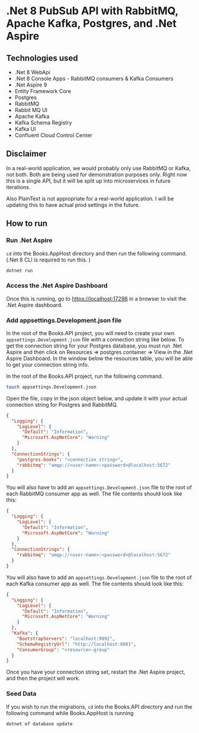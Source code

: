 # .Net 8 PubSub API with RabbitMQ, Apache Kafka, Postgres, and .Net Aspire

## Technologies used

- .Net 8 WebApi
- .Net 8 Console Apps - RabbitMQ consumers & Kafka Consumers
- .Net Aspire 9
- Entity Framework Core
- Postgres
- RabbitMQ
- Rabbit MQ UI
- Apache Kafka
- Kafka Schema Registry
- Kafka UI
- Confluent Cloud Control Center

## Disclaimer

In a real-world application, we would probably only use RabbitMQ or Kafka, not both. Both are being used for demonstration purposes only. Right now this is a single API, but it will be split up into microservices in future iterations.

Also PlainText is not appropriate for a real-world application. I will be updating this to have actual prod settings in the future.

## How to run

### Run .Net Aspire

`cd` into the Books.AppHost directory and then run the following command. (.Net 8 CLI is required to run this. )

```bash
dotnet run
```

### Access the .Net Aspire Dashboard

Once this is running, go to [https://localhost:17298](https://localhost:17298) in a browser to visit the .Net Aspire dashboard.

### Add appsettings.Development.json file

In the root of the Books.API project, you will need to create your own `appsettings.Development.json` file with a connection string like below. To get the connection string for your Postgres database, you must run .Net Aspire and then click on Resources => postgres container => View in the .Net Aspire Dashboard. In the window below the resources table, you will be able to get your connection string info.

In the root of the Books.API project, run the following command.

```bash
touch appsettings.Development.json
```

Open the file, copy in the json object below, and update it with your actual connection string for Postgres and RabbitMQ.

```json
{
  "Logging": {
    "LogLevel": {
      "Default": "Information",
      "Microsoft.AspNetCore": "Warning"
    }
  },
  "ConnectionStrings": {
    "postgres-books": "<connection string>",
    "rabbitmq": "amqp://<user-name>:<password>@localhost:5672"
  }
}
```

You will also have to add an `appsettings.Development.json` file to the root of each RabbitMQ consumer app as well. The file contents should look like this:

```json
{
  "Logging": {
    "LogLevel": {
      "Default": "Information",
      "Microsoft.AspNetCore": "Warning"
    }
  },
  "ConnectionStrings": {
    "rabbitmq": "amqp://<user-name>:<password>@localhost:5672"
  }
}
```

You will also have to add an `appsettings.Development.json` file to the root of each Kafka consumer app as well. The file contents should look like this:

```json
{
  "Logging": {
    "LogLevel": {
      "Default": "Information",
      "Microsoft.AspNetCore": "Warning"
    }
  },
  "Kafka": {
    "BootstrapServers": "localhost:9092",
    "SchemaRegistryUrl": "http://localhost:8081",
    "ConsumerGroup": "<resource>-group"
  }
}
```

Once you have your connection string set, restart the .Net Aspire project, and then the project will work.

### Seed Data

If you wish to run the migrations, `cd` into the Books.API directory and run the following command while Books.AppHost is running

```bash
dotnet ef database update
```
